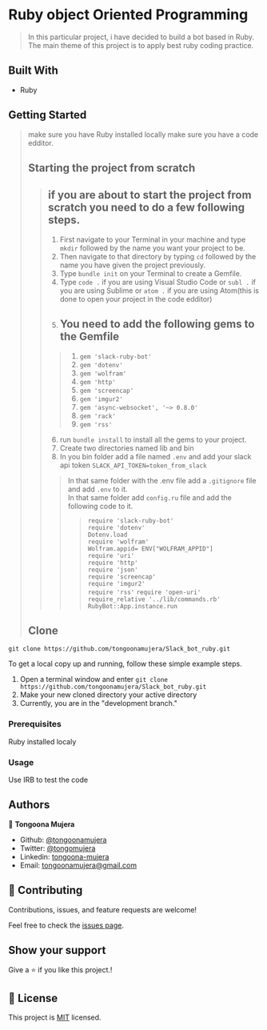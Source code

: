 # Ruby object Oriented Programming

> In this particular project, i have decided to build a bot based in Ruby. The main theme of this project is to apply best ruby coding practice.
## Built With

- Ruby

## Getting Started
> make sure you have Ruby installed locally
> make sure you have a code edditor.
> ## Starting the project from scratch 
> > ## if you are about to start the project from scratch you need to do a few following steps.
> > 1. First navigate to your Terminal in your machine and type ```mkdir``` followed by the name you want your project to be.
> > 2. Then navigate to that directory by typing ```cd``` followed by the name you have given the project previously.
> > 3. Type ```bundle init``` on your Terminal to create a Gemfile.
> > 4. Type ```code .``` if you are using Visual Studio Code or ```subl .``` if you are using Sublime  or ```atom .``` if you are using Atom(this is done to open your project in the code edditor)
> > 5. ## You need to add the following gems to the Gemfile
>>> 1. ```gem 'slack-ruby-bot'```
>>> 2. ```gem 'dotenv'```
>>> 3. ```gem 'wolfram'```
>>> 4. ```gem 'http'```
>>> 5. ```gem 'screencap'```
>>> 6. ```gem 'imgur2'```
>>> 7. ```gem 'async-websocket', '~> 0.8.0'```
>>> 8. ```gem 'rack'```
>>> 9. ```gem 'rss'```
>> 6. run ```bundle install``` to install all the gems to your project.
>> 7. Create two directories named lib and bin
>> 8. In you bin folder add a file named ```.env``` and add your slack api token ```SLACK_API_TOKEN=token_from_slack```
>>> In that same folder with the .env file add a ```.gitignore``` file and add ```.env``` to it. <br>
>>> In that same folder add ``config.ru`` file and add the following code to it. <br>
>>> > ``require 'slack-ruby-bot'`` <br>
>>> > ``require 'dotenv'`` <br>
>>> > ``Dotenv.load`` <br>
>>> > ``require 'wolfram'`` <br>
>>> > ``Wolfram.appid= ENV["WOLFRAM_APPID"]`` <br>
>>> > ``require 'uri'`` <br>
>>> > ``require 'http'`` <br>
>>> > ``require 'json'`` <br>
>>> > ``require 'screencap'`` <br>
>>> > ``require 'imgur2'`` <br>
>>> > ``require 'rss'``
>>> > ``require 'open-uri'`` <br>
>>> > ``require_relative '../lib/commands.rb'`` <br>
>>> > ``RubyBot::App.instance.run`` <br>
>## Clone
```git
git clone https://github.com/tongoonamujera/Slack_bot_ruby.git
```

To get a local copy up and running, follow these simple example steps.


1. Open a terminal window and enter `git clone https://github.com/tongoonamujera/Slack_bot_ruby.git`
2. Make your new cloned directory your active directory
3. Currently, you are in the "development branch."

### Prerequisites

Ruby installed localy

### Usage

Use IRB to test the code

## Authors
👤 **Tongoona Mujera**

- Github: [@tongoonamujera](https://github.com/tongoonamujera)
- Twitter: [@tongomujera](https://twitter.com/tongomujera)
- Linkedin: [tongoona-mujera](https://www.linkedin.com/in/tongoona-mujera-125604162/)
- Email:  tongoonamujera@gmail.com

## 🤝 Contributing

Contributions, issues, and feature requests are welcome!

Feel free to check the [issues page](../../issues/).

## Show your support

Give a ⭐️ if you like this project.!

## 📝 License

This project is [MIT](./MIT.md) licensed.